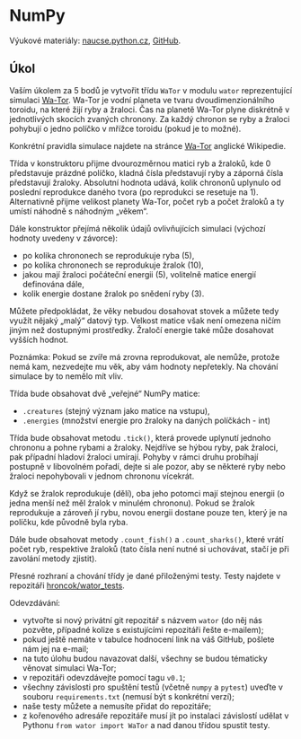 NumPy
=====

Výukové materiály:
[naucse.python.cz](http://naucse.python.cz/2017/mipyt-zima/intro/numpy/),
[GitHub](https://github.com/pyvec/naucse.python.cz/tree/master/lessons/intro/numpy).

Úkol
----

Vaším úkolem za 5 bodů je vytvořit třídu `WaTor` v modulu `wator`
reprezentující simulaci [Wa-Tor].
Wa-Tor je vodní planeta ve tvaru dvoudimenzionálního toroidu,
na které žijí ryby a žraloci. Čas na planetě Wa-Tor plyne diskrétně
v jednotlivých skocích zvaných chronony. Za každý chronon se ryby a žraloci
pohybují o jedno políčko v mřížce toroidu (pokud je to možné).

Konkrétní pravidla simulace najdete na stránce [Wa-Tor] anglické Wikipedie.

[Wa-Tor]: https://en.wikipedia.org/wiki/Wa-Tor

Třída v konstruktoru přijme dvourozměrnou matici ryb a žraloků, kde 0
představuje prázdné políčko, kladná čísla představují ryby a záporná čísla
představují žraloky. Absolutní hodnota udává, kolik chrononů uplynulo od
poslední reprodukce daného tvora (po reprodukci se resetuje na 1).
Alternativně přijme velikost planety Wa-Tor,
počet ryb a počet žraloků a ty umístí náhodně s náhodným „věkem“.

Dále konstruktor přejímá několik údajů ovlivňujících simulaci
(výchozí hodnoty uvedeny v závorce):

 * po kolika chrononech se reprodukuje ryba (5),
 * po kolika chrononech se reprodukuje žralok (10),
 * jakou mají žraloci počáteční energii (5), volitelně matice energií definována dále,
 * kolik energie dostane žralok po snědení ryby (3).

Můžete předpokládat, že věky nebudou dosahovat stovek a můžete tedy využít
nějaký „malý“ datový typ. Velkost matice však není omezena ničím jiným než
dostupnými prostředky. Žraločí energie také může dosahovat vyšších hodnot.

Poznámka: Pokud se zvíře má zrovna reprodukovat, ale nemůže, protože nemá kam,
nezvedejte mu věk, aby vám hodnoty nepřetekly.
Na chování simulace by to nemělo mít vliv.

Třída bude obsahovat dvě „veřejné“ NumPy matice:

 * `.creatures` (stejný význam jako matice na vstupu),
 * `.energies` (množství energie pro žraloky na daných políčkách - int)

Třída bude obsahovat metodu `.tick()`, která provede uplynutí jednoho chrononu
a pohne rybami a žraloky.
Nejdříve se hýbou ryby, pak žraloci, pak případní hladoví žraloci umírají.
Pohyby v rámci druhu probíhají postupně v libovolném pořadí, dejte si ale
pozor, aby se některé ryby nebo žraloci nepohybovali v jednom chrononu vícekrát.

Když se žralok reprodukuje (dělí), oba jeho potomci mají stejnou energii
(o jedna menší než měl žralok v minulém chrononu). Pokud se žralok reprodukuje
a zároveň jí rybu, novou energii dostane pouze ten, který je na políčku,
kde původně byla ryba.

Dále bude obsahovat metody `.count_fish()` a `.count_sharks()`, které vrátí
počet ryb, respektive žraloků (tato čísla není nutné si uchovávat, stačí je
při zavolání metody zjistit).

Přesné rozhraní a chování třídy je dané přiloženými testy.
Testy najdete v repozitáři [hroncok/wator_tests](https://github.com/hroncok/wator_tests).

Odevzdávání:

* vytvořte si nový privátní git repozitář s názvem `wator` (do něj nás pozvěte, případné kolize s existujícími repozitáři řešte e-mailem);
* pokud ještě nemáte v tabulce hodnocení link na váš GitHub, pošlete nám jej na e-mail;
* na tuto úlohu budou navazovat další, všechny se budou tématicky věnovat simulaci Wa-Tor;
* v repozitáři odevzdávejte pomocí tagu `v0.1`;
* všechny závislosti pro spuštění testů (včetně `numpy` a `pytest`) uveďte v souboru `requirements.txt` (nemusí být s konkrétní verzí);
* naše testy můžete a nemusíte přidat do repozitáře;
* z kořenového adresáře repozitáře musí jít po instalaci závislostí udělat v Pythonu `from wator import WaTor` a nad danou třídou spustit testy.

